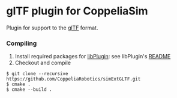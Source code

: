 # glTF plugin for CoppeliaSim

Plugin for support to the [glTF](https://github.com/KhronosGroup/glTF/blob/master/README.md) format.

### Compiling

1. Install required packages for [libPlugin](https://github.com/CoppeliaRobotics/libPlugin): see libPlugin's [README](external/libPlugin/README.md)
2. Checkout and compile
```text
$ git clone --recursive https://github.com/CoppeliaRobotics/simExtGLTF.git
$ cmake .
$ cmake --build .
```
